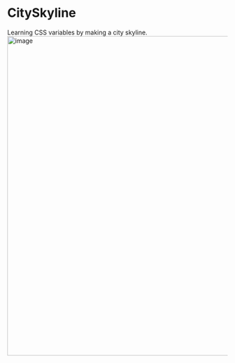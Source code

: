 # CitySkyline
Learning CSS variables by making a city skyline.
<img width="728" alt="image" src="https://github.com/SumedhaSinghRathor/CitySkyline/assets/130545882/c8199b7c-5b96-46db-b4e5-eab6173bc82f">
